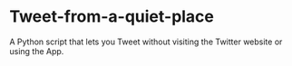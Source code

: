 # Tweet-from-a-quiet-place
A Python script that lets you Tweet without visiting the Twitter website or using the App.
